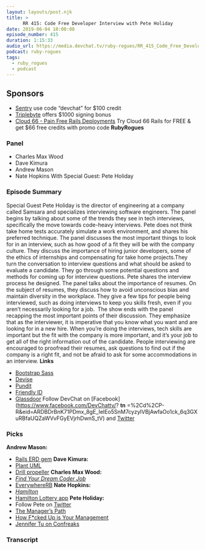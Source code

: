```yaml
---
layout: layouts/post.njk
title: >
      RR 415: Code Free Developer Interview with Pete Holiday
date: 2019-06-04 10:00:08
episode_number: 415
duration: 1:15:33
audio_url: https://media.devchat.tv/ruby-rogues/RR_415_Code_Free_Developer_Interview_with_Pete_Holiday.mp3
podcast: ruby-rogues
tags: 
  - ruby_rogues
  - podcast
---
```


## **Sponsors**

- [Sentry](https://sentry.io/) use code “devchat” for $100 credit
- [Triplebyte](https://triplebyte.com/rogues) offers $1000 signing bonus
- [Cloud 66 - Pain Free Rails Deployments](https://cloud66.com/rails?utm_source=-&utm_medium=-&utm_campaign=ruby-rogues) Try Cloud 66 Rails for FREE & get $66 free credits with promo code **RubyRogues**

### **Panel**

- Charles Max Wood
- Dave Kimura
- Andrew Mason
- Nate Hopkins
With Special Guest: Pete Holiday
### **Episode Summary**
Special Guest Pete Holiday is the director of engineering at a company called Samsara and specializes interviewing software engineers. The panel begins by talking about some of the trends they see in tech interviews, specifically the move towards code-heavy interviews. Pete does not think take home tests accurately simulate a work environment, and shares his preferred technique. The panel discusses the most important things to look for in an interview, such as how good of a fit they will be with the company culture. They discuss the importance of hiring junior developers, some of the ethics of internships and compensating for take home projects.They turn the conversation to interview questions and what should be asked to evaluate a candidate. They go through some potential questions and methods for coming up for interview questions. Pete shares the interview process he designed. The panel talks about the importance of resumes. On the subject of resumes, they discuss how to avoid unconscious bias and maintain diversity in the workplace. They give a few tips for people being interviewed, such as doing interviews to keep you skills fresh, even if you aren’t necessarily looking for a job. &nbsp;The show ends with the panel recapping the most important points of their discussion. They emphasize that as the interviewer, it is imperative that you know what you want and are looking for in a new hire. When you’re doing the interviews, tech skills are important but the fit with the company is more important, and it’s your job to get all of the right information out of the candidate. People interviewing are encouraged to proofread their resumes, ask questions to find out if the company is a right fit, and not be afraid to ask for some accommodations in an interview. **Links**
- [Bootstrap Sass](https://github.com/twbs/bootstrap-sass)
- [Devise](https://github.com/plataformatec/devise)
- [Pundit](https://github.com/varvet/pundit)
- [Friendly ID](https://github.com/norman/friendly_id)
- [Glassdoor](https://www.glassdoor.com/index.htm)
Follow DevChat on [Facebook](https://www.facebook.com/DevChattv/? __tn__ =%2Cd%2CP-R&eid=ARDBDrBnK71PDmx_8gE_IeIEo5SnM7cyzylVBjAwfaOo1ck_6q3GXuRBfaUQZaWVvFGyEVjrhDwnS_tV) and [Twitter](https://twitter.com/devchattv?lang=en)
### **Picks**
 **Andrew Mason:**
- [Rails ERD gem](https://github.com/voormedia/rails-erd)
**Dave Kimura:**
- [Plant UML](https://plantuml.com/)
- [Drill propeller](https://www.amazon.com/Drill-Paddle-Outdoors-Pontoons-Watercraft/dp/B00KSWZZAA/ref=sr_1_1?crid=Q5M359A4CIQG&keywords=drill+propeller&qid=1559151770&s=gateway&sprefix=drill+prop%2Caps%2C128&sr=8-1)
**Charles Max Wood:**
- _[Find Your Dream Coder Job](https://getacoderjob.com)_
- [EverywhereRB](https://keepcurrentacademy.com/everywhererb/)
**Nate Hopkins:**
- [_Hamilton_](https://hamiltonmusical.com/new-york/)
- [Hamilton Lottery app](https://hamiltonmusical.com/app/)
**Pete Holiday:**
- Follow Pete on [Twitter](https://twitter.com/toomuchpete?lang=en)
- [The Manager’s Path](https://www.amazon.com/Managers-Path-Leaders-Navigating-Growth/dp/1491973897?ie=UTF8&qid=1548462018&sr=8-1&linkCode=ll1&tag=devchattv-20&linkId=f06bfe7482dca8bb751ed6d7cc86e2ab&language=en_US)
- [How F\*cked Up is Your Management](https://www.amazon.com/How-cked-Your-Management-uncomfortable/dp/0995964300?ie=UTF8&qid=1548462018&sr=8-1&linkCode=ll1&tag=devchattv-20&linkId=f06bfe7482dca8bb751ed6d7cc86e2ab&language=en_US)
- [Jennifer Tu on Confreaks](https://confreaks.tv/presenters/jennifer-tu)


### Transcript


